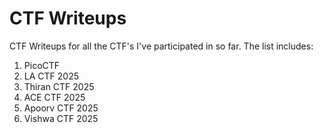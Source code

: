 # CTF Writeups
CTF Writeups for all the CTF's I've participated in so far. The list includes:
1. PicoCTF
2. LA CTF 2025
3. Thiran CTF 2025
4. ACE CTF 2025
5. Apoorv CTF 2025
6. Vishwa CTF 2025
